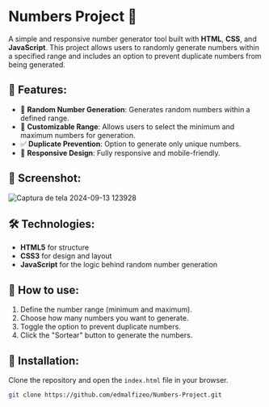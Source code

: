 # Numbers Project 🔢

A simple and responsive number generator tool built with **HTML**, **CSS**, and **JavaScript**. This project allows users to randomly generate numbers within a specified range and includes an option to prevent duplicate numbers from being generated.

## 🌟 Features:
- 🎲 **Random Number Generation**: Generates random numbers within a defined range.
- 🔢 **Customizable Range**: Allows users to select the minimum and maximum numbers for generation.
- ✅ **Duplicate Prevention**: Option to generate only unique numbers.
- 📱 **Responsive Design**: Fully responsive and mobile-friendly.

## 📸 Screenshot:
![Captura de tela 2024-09-13 123928](https://github.com/user-attachments/assets/69e735d0-dd37-4ef0-b704-ab9c6f80c960)


## 🛠 Technologies:
- **HTML5** for structure
- **CSS3** for design and layout
- **JavaScript** for the logic behind random number generation

## 🚀 How to use:
1. Define the number range (minimum and maximum).
2. Choose how many numbers you want to generate.
3. Toggle the option to prevent duplicate numbers.
4. Click the "Sortear" button to generate the numbers.

## 📂 Installation:
Clone the repository and open the `index.html` file in your browser.

```bash
git clone https://github.com/edmalfizeo/Numbers-Project.git
